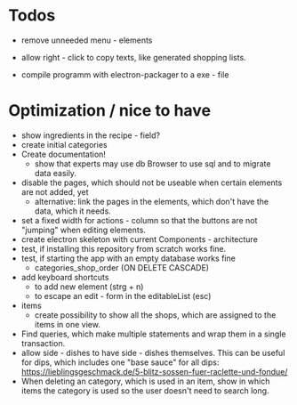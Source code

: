 # Todos
- remove unneeded menu - elements
- allow right - click to copy texts, like generated shopping lists.

- compile programm with electron-packager to a exe - file

# Optimization / nice to have
- show ingredients in the recipe - field?
- create initial categories
- Create documentation!
    - show that experts may use db Browser to use sql and to migrate data easily.
- disable the pages, which should not be useable when certain elements are not added, yet
    - alternative: link the pages in the elements, which don't have the data, which it needs.
- set a fixed width for actions - column so that the buttons are not "jumping" when editing elements.
- create electron skeleton with current Components - architecture
- test, if installing this repository from scratch works fine.
- test, if starting the app with an empty database works fine
    - categories_shop_order (ON DELETE CASCADE)
- add keyboard shortcuts 
    - to add new element (strg + n)
    - to escape an edit - form in the editableList (esc)
- items
    - create possibility to show all the shops, which are assigned to the items in one view.
- Find queries, which make multiple statements and wrap them in a single transaction.
- allow side - dishes to have side - dishes themselves. This can be useful for dips, which includes one "base sauce" for all dips: https://lieblingsgeschmack.de/5-blitz-sossen-fuer-raclette-und-fondue/
- When deleting an category, which is used in an item, show in which items the category is used so the user doesn't need to search long.